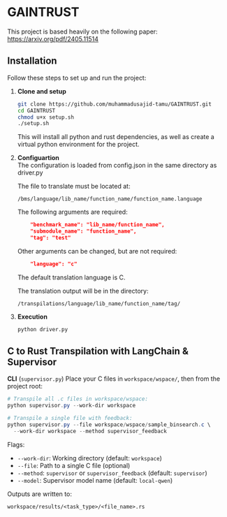 # GAINTRUST

This project is based heavily on the following paper: https://arxiv.org/pdf/2405.11514

## Installation

Follow these steps to set up and run the project:

1. **Clone and setup**  
   ```sh
   git clone https://github.com/muhammadusajid-tamu/GAINTRUST.git
   cd GAINTRUST
   chmod u+x setup.sh
   ./setup.sh
   ```
   This will install all python and rust dependencies, as well as create a virtual python environment for the project.

2. **Configuartion**  
    The configuration is loaded from config.json in the same directory as driver.py

    The file to translate must be located at:
    ```
    /bms/language/lib_name/function_name/function_name.language
    ```
    The following arguments are required:
    ```json
        "benchmark_name": "lib_name/function_name",
        "submodule_name": "function_name",
        "tag": "test"
    ```

    Other arguments can be changed, but are not required:
    ```json
        "language": "c"
    ```
    The default translation language is C.

    The translation output will be in the directory:
    ```
    /transpilations/language/lib_name/function_name/tag/
    ```

3. **Execution**
    ```sh
    python driver.py
    ```

## C to Rust Transpilation with LangChain & Supervisor
   **CLI** (`supervisor.py`)
   Place your C files in `workspace/wspace/`, then from the project root:
   ```powershell
   # Transpile all .c files in workspace/wspace:
   python supervisor.py --work-dir workspace

   # Transpile a single file with feedback:
   python supervisor.py --file workspace/wspace/sample_binsearch.c \
     --work-dir workspace --method supervisor_feedback
   ```
   Flags:
   - `--work-dir`: Working directory (default: `workspace`)
   - `--file`: Path to a single C file (optional)
   - `--method`: `supervisor` or `supervisor_feedback` (default: `supervisor`)
   - `--model`: Supervisor model name (default: `local-qwen`)

Outputs are written to:
```
workspace/results/<task_type>/<file_name>.rs
```
